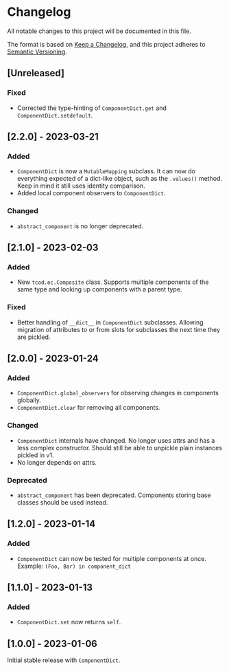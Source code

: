 # Changelog

All notable changes to this project will be documented in this file.

The format is based on [Keep a Changelog](https://keepachangelog.com/en/1.0.0/),
and this project adheres to [Semantic Versioning](https://semver.org/spec/v2.0.0.html).

## [Unreleased]
### Fixed
- Corrected the type-hinting of `ComponentDict.get` and `ComponentDict.setdefault`.

## [2.2.0] - 2023-03-21
### Added
- `ComponentDict` is now a `MutableMapping` subclass.
  It can now do everything expected of a dict-like object, such as the `.values()` method.
  Keep in mind it still uses identity comparison.
- Added local component observers to `ComponentDict`.

### Changed
- `abstract_component` is no longer deprecated.

## [2.1.0] - 2023-02-03
### Added
- New `tcod.ec.Composite` class.
  Supports multiple components of the same type and looking up components with a parent type.

### Fixed
- Better handling of `__dict__` in `ComponentDict` subclasses.
  Allowing migration of attributes to or from slots for subclasses the next time they are pickled.

## [2.0.0] - 2023-01-24
### Added
- `ComponentDict.global_observers` for observing changes in components globally.
- `ComponentDict.clear` for removing all components.

### Changed
- `ComponentDict` internals have changed.  No longer uses attrs and has a less complex constructor.
  Should still be able to unpickle plain instances pickled in v1.
- No longer depends on attrs.

### Deprecated
- `abstract_component` has been deprecated.  Components storing base classes should be used instead.

## [1.2.0] - 2023-01-14
### Added
- `ComponentDict` can now be tested for multiple components at once.  Example: `(Foo, Bar) in component_dict`

## [1.1.0] - 2023-01-13
### Added
- ``ComponentDict.set`` now returns `self`.

## [1.0.0] - 2023-01-06
Initial stable release with ``ComponentDict``.
